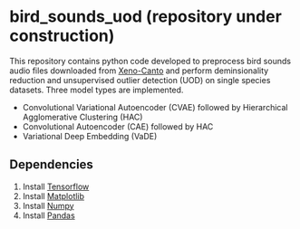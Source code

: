 # bird_sounds_uod (repository under construction)
This repository contains python code developed to preprocess bird sounds audio files downloaded from [Xeno-Canto](https://xeno-canto.org/) and perform deminsionality reduction and unsupervised outlier detection (UOD) on single species datasets. Three model types are implemented.
* Convolutional Variational Autoencoder (CVAE) followed by Hierarchical Agglomerative Clustering (HAC)
* Convolutional Autoencoder (CAE) followed by HAC
* Variational Deep Embedding (VaDE) 

## Dependencies
1. Install [Tensorflow](https://www.tensorflow.org/get_started/os_setup)
2. Install [Matplotlib](https://matplotlib.org/index.html)
3. Install [Numpy](http://www.numpy.org/)
4. Install [Pandas](https://pandas.pydata.org/)
